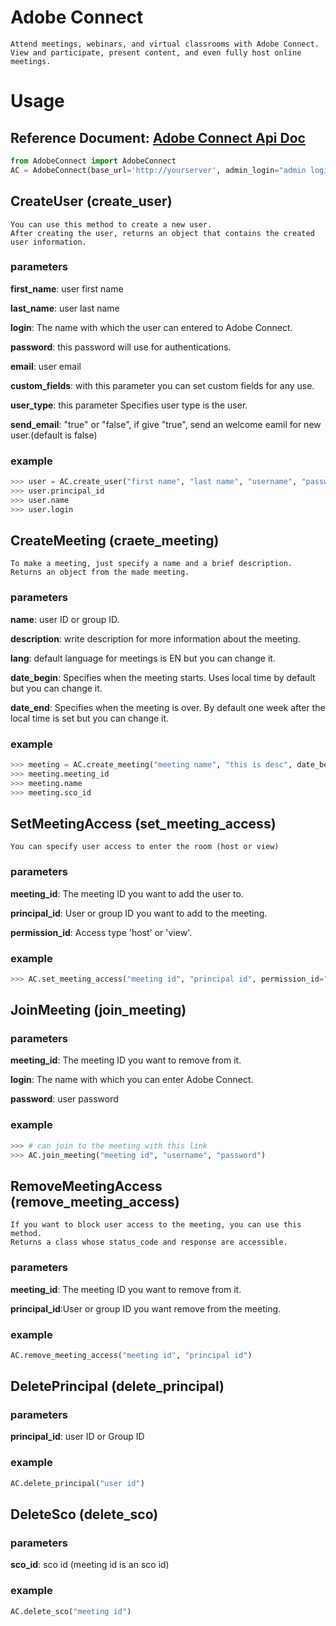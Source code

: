 # Adobe Connect
    Attend meetings, webinars, and virtual classrooms with Adobe Connect.
    View and participate, present content, and even fully host online meetings.


# Usage
## Reference Document: <a href="https://helpx.adobe.com/adobe-connect/webservices/topics.html"> Adobe Connect Api Doc </a>


```python
from AdobeConnect import AdobeConnect
AC = AdobeConnect(base_url='http://yourserver', admin_login="admin login", password="password")
```

## CreateUser (create_user)
    You can use this method to create a new user.
    After creating the user, returns an object that contains the created user information.

### parameters
<p><b>first_name</b>: user first name</p>
<p><b>last_name</b>: user last name</p>
<p><b>login</b>: The name with which the user can entered to Adobe Connect.</p>
<p><b>password</b>: this password will use for authentications.</p>
<p><b>email</b>: user email</p>
<p><b>custom_fields</b>: with this parameter you can set custom fields for any use.</p>
<p><b>user_type</b>: this parameter Specifies user type is the user.</p>
<p><b>send_email</b>: "true" or "false", if give "true", send an welcome eamil for new user.(default is false)</p>

### example
```python
>>> user = AC.create_user("first name", "last name", "username", "password", "email@email.com").user
>>> user.principal_id
>>> user.name
>>> user.login
```


## CreateMeeting (craete_meeting)
    To make a meeting, just specify a name and a brief description.
    Returns an object from the made meeting.

### parameters
<p><b>name</b>: user ID or group ID.</p>
<p><b>description</b>: write description for more information about the meeting.</p>
<p><b>lang</b>: default language for meetings is EN but you can change it.</p>
<p><b>date_begin</b>: Specifies when the meeting starts. Uses local time by default but you can change it.</p>
<p><b>date_end</b>: Specifies when the meeting is over. By default one week after the local time is set but you can change it.</p> 

### example
```python
>>> meeting = AC.create_meeting("meeting name", "this is desc", date_begin=date_begin, date_end=date_end).meeting
>>> meeting.meeting_id
>>> meeting.name
>>> meeting.sco_id
```


## SetMeetingAccess (set_meeting_access)
    You can specify user access to enter the room (host or view)

### parameters
<p><b>meeting_id</b>: The meeting ID you want to add the user to.</p>
<p><b>principal_id</b>: User or group ID you want to add to the meeting.</p>
<p><b>permission_id</b>: Access type 'host' or 'view'.</p>

### example
```python
>>> AC.set_meeting_access("meeting id", "principal id", permission_id="host")
```


## JoinMeeting (join_meeting)

### parameters
<p><b>meeting_id</b>: The meeting ID you want to remove from it.</p>
<p><b>login</b>: The name with which you can enter Adobe Connect.</p>
<p><b>password</b>: user password</p>

### example
```python
>>> # can join to the meeting with this link
>>> AC.join_meeting("meeting id", "username", "password")
```


## RemoveMeetingAccess (remove_meeting_access)
    If you want to block user access to the meeting, you can use this method.
    Returns a class whose status_code and response are accessible.

### parameters
<p><b>meeting_id</b>: The meeting ID you want to remove from it.</p>
<p><b>principal_id</b>:User or group ID you want remove from the meeting.</p>

### example
```python
AC.remove_meeting_access("meeting id", "principal id")
```


## DeletePrincipal (delete_principal)

### parameters
<p><b>principal_id</b>: user ID or Group ID</p>

### example
```python
AC.delete_principal("user id")
```


## DeleteSco (delete_sco)

### parameters
<p><b>sco_id</b>: sco id (meeting id is an sco id)</p>

### example
```python
AC.delete_sco("meeting id")
```
